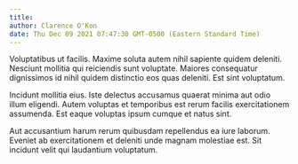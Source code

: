 ```yaml
---
title: 
author: Clarence O'Kon
date: Thu Dec 09 2021 07:47:30 GMT-0500 (Eastern Standard Time)
---
```

Voluptatibus ut facilis. Maxime soluta autem nihil sapiente quidem deleniti. Nesciunt mollitia qui reiciendis sunt voluptate. Maiores consequatur dignissimos id nihil quidem distinctio eos quas deleniti. Est sint voluptatum.

 Incidunt mollitia eius. Iste delectus accusamus quaerat minima aut odio illum eligendi. Autem voluptas et temporibus est rerum facilis exercitationem assumenda. Est eaque voluptas ipsum cumque et natus sint.

 Aut accusantium harum rerum quibusdam repellendus ea iure laborum. Eveniet ab exercitationem et deleniti unde magnam molestiae est. Sit incidunt velit qui laudantium voluptatum.